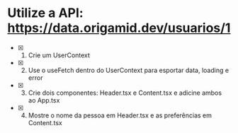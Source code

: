 # Utilize a API: https://data.origamid.dev/usuarios/1

- [x] 1. Crie um UserContext
- [x] 2. Use o useFetch dentro do UserContext para esportar data, loading e error
- [x] 3. Crie dois componentes: Header.tsx e Content.tsx e adicine ambos ao App.tsx
- [x] 4. Mostre o nome da pessoa em Header.tsx e as preferências em Content.tsx
